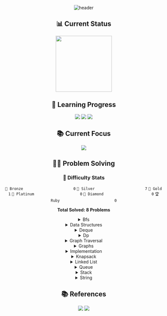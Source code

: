<div align="center">

![header](https://capsule-render.vercel.app/api?type=transparent&color=39FF14&height=150&section=header&text=Algorithm%20Study&fontSize=70&animation=fadeIn&fontColor=39FF14&desc=Problem%20Solving%20Repository&descSize=25&descAlignY=75)

## 📊 Current Status
<p align="center">
  <a href="https://solved.ac/profile/anximusic7"><img height="180em" src="http://mazassumnida.wtf/api/v2/generate_badge?boj=anximusic7"/></a>
</p>

## 🎯 Learning Progress
<p align="center">
  <img src="https://img.shields.io/badge/Data_Structures-007396?style=for-the-badge&logo=java&logoColor=white"/>
  <img src="https://img.shields.io/badge/Algorithms-FF6B6B?style=for-the-badge&logo=TheAlgorithms&logoColor=white"/>
  <img src="https://img.shields.io/badge/Problem_Solving-00599C?style=for-the-badge&logo=c%2B%2B&logoColor=white"/>
</p>

## 📚 Current Focus
<p align="center">
  <a href="https://blog.encrypted.gg/941"><img src="https://img.shields.io/badge/BFS-00599C?style=flat-square&logo=TheAlgorithms&logoColor=white"/></a>
</p>

## 🏃‍♂️ Problem Solving
### 🏅 Difficulty Stats
<div align="center">

`🥉 Bronze                      ` `0`
`🥈 Silver                      ` `7`
`🥇 Gold                        ` `1`
`💎 Platinum                    ` `0`
`👑 Diamond                     ` `0`
`🏆 Ruby                        ` `0`

**Total Solved: 8 Problems**
</div>

<details>
<summary>Bfs</summary>

<div align="center">

🥈 [숨바꼭질 (BOJ 1697)](Solutions/Baekjoon/1697/1697.cpp)

</div>
</details>

<details>
<summary>Data Structures</summary>

<div align="center">

🥈 [스택 (BOJ 10828)](Solutions/Baekjoon/10828/10828.cpp)

🥈 [큐 (BOJ 10845)](Solutions/Baekjoon/10845/10845.cpp)

🥈 [덱 (BOJ 10866)](Solutions/Baekjoon/10866/10866.cpp)

🥈 [에디터 (BOJ 1406)](Solutions/Baekjoon/1406/1406.cpp)

🥈 [스택 수열 (BOJ 1874)](Solutions/Baekjoon/1874/1874.cpp)

🥈 [균형잡힌 세상 (BOJ 4949)](Solutions/Baekjoon/4949/4949.cpp)

</div>
</details>

<details>
<summary>Deque</summary>

<div align="center">

🥈 [덱 (BOJ 10866)](Solutions/Baekjoon/10866/10866.cpp)

</div>
</details>

<details>
<summary>Dp</summary>

<div align="center">

🥇 [평범한 배낭 (BOJ 12865)](Solutions/Baekjoon/12865/12865.cpp)

</div>
</details>

<details>
<summary>Graph Traversal</summary>

<div align="center">

🥈 [숨바꼭질 (BOJ 1697)](Solutions/Baekjoon/1697/1697.cpp)

</div>
</details>

<details>
<summary>Graphs</summary>

<div align="center">

🥈 [숨바꼭질 (BOJ 1697)](Solutions/Baekjoon/1697/1697.cpp)

</div>
</details>

<details>
<summary>Implementation</summary>

<div align="center">

🥈 [스택 (BOJ 10828)](Solutions/Baekjoon/10828/10828.cpp)

🥈 [덱 (BOJ 10866)](Solutions/Baekjoon/10866/10866.cpp)

</div>
</details>

<details>
<summary>Knapsack</summary>

<div align="center">

🥇 [평범한 배낭 (BOJ 12865)](Solutions/Baekjoon/12865/12865.cpp)

</div>
</details>

<details>
<summary>Linked List</summary>

<div align="center">

🥈 [에디터 (BOJ 1406)](Solutions/Baekjoon/1406/1406.cpp)

</div>
</details>

<details>
<summary>Queue</summary>

<div align="center">

🥈 [큐 (BOJ 10845)](Solutions/Baekjoon/10845/10845.cpp)

</div>
</details>

<details>
<summary>Stack</summary>

<div align="center">

🥈 [스택 (BOJ 10828)](Solutions/Baekjoon/10828/10828.cpp)

🥈 [에디터 (BOJ 1406)](Solutions/Baekjoon/1406/1406.cpp)

🥈 [스택 수열 (BOJ 1874)](Solutions/Baekjoon/1874/1874.cpp)

🥈 [균형잡힌 세상 (BOJ 4949)](Solutions/Baekjoon/4949/4949.cpp)

</div>
</details>

<details>
<summary>String</summary>

<div align="center">

🥈 [균형잡힌 세상 (BOJ 4949)](Solutions/Baekjoon/4949/4949.cpp)

</div>
</details>

## 📚 References
<p align="center">
  <a href="https://blog.encrypted.gg/category/강좌/실전%20알고리즘"><img src="https://img.shields.io/badge/BaaaaaaaaaaarkingDog_Algorithm_Lecture-11B48A?style=flat-square&logo=Vimeo&logoColor=white"/></a>
  <a href="https://www.acmicpc.net/"><img src="https://img.shields.io/badge/Baekjoon_Online_Judge-0076C0?style=flat-square&logo=Baidu&logoColor=white"/></a>
</p>

</div>